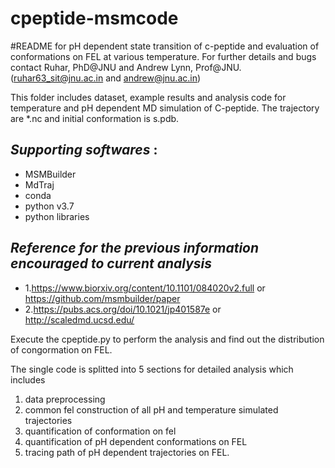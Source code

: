 # **cpeptide-msmcode**

#README for pH dependent state transition of c-peptide and evaluation of conformations on FEL at various temperature.
For further details and bugs contact Ruhar, PhD@JNU and Andrew Lynn, Prof@JNU. 
(ruhar63_sit@jnu.ac.in and andrew@jnu.ac.in)

This folder includes dataset, example results and analysis code for temperature and pH dependent MD simulation of C-peptide.
The trajectory are *.nc and initial conformation is s.pdb.

## *Supporting softwares* :
- MSMBuilder
- MdTraj
- conda
- python v3.7 
- python libraries

## *Reference for the previous information encouraged to current analysis*
- 1.https://www.biorxiv.org/content/10.1101/084020v2.full or https://github.com/msmbuilder/paper
- 2.https://pubs.acs.org/doi/10.1021/jp401587e or http://scaledmd.ucsd.edu/
 
Execute the cpeptide.py to perform the analysis and find out the distribution of congormation on FEL.

The single code is splitted into 5 sections for detailed analysis which includes
1. data preprocessing 
2. common fel construction of all pH and temperature simulated trajectories
3. quantification of conformation on fel
4. quantification of pH dependent conformations on FEL
5. tracing path of pH dependent trajectories on FEL. 
